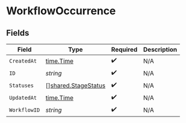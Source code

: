 # WorkflowOccurrence


## Fields

| Field                                                             | Type                                                              | Required                                                          | Description                                                       |
| ----------------------------------------------------------------- | ----------------------------------------------------------------- | ----------------------------------------------------------------- | ----------------------------------------------------------------- |
| `CreatedAt`                                                       | [time.Time](https://pkg.go.dev/time#Time)                         | :heavy_check_mark:                                                | N/A                                                               |
| `ID`                                                              | *string*                                                          | :heavy_check_mark:                                                | N/A                                                               |
| `Statuses`                                                        | [][shared.StageStatus](../../../pkg/models/shared/stagestatus.md) | :heavy_check_mark:                                                | N/A                                                               |
| `UpdatedAt`                                                       | [time.Time](https://pkg.go.dev/time#Time)                         | :heavy_check_mark:                                                | N/A                                                               |
| `WorkflowID`                                                      | *string*                                                          | :heavy_check_mark:                                                | N/A                                                               |